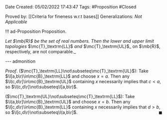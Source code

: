 <br />
<br />

Date Created: 05/02/2022 17:43:47
Tags: #Proposition #Closed 

Proved by: [[Criteria for fineness w.r.t bases]]
Generalizations: _Not Applicable_

!!! ad-Proposition Proposition.

_Let $\mb{R}$ be the set of real numbers. Then the lower and upper limit topologies_ $\mc{T}_\textrm{LL}$ _and_ $\mc{T}_\textrm{UL}$_ on $\mb{R}$, respectively, are not comparable._

--- admonition

_Proof_. ($\mc{T}_\textrm{LL}\not\subseteq\mc{T}_\textrm{UL}$): Take $\l[a,b\r)\in\mc{B}_\textrm{LL}$ and choose $x=a$. Then any $\l(c,d\r]\in\mc{B}_\textrm{UL}$ containing $x$ necessarily implies that $c<a$, so $\l(c,d\r]\not\subseteq\l[a,b\r)$.

($\mc{T}_\textrm{UL}\not\subseteq\mc{T}_\textrm{LL}$): Take $\l(a,b\r]\in\mc{B}_\textrm{UL}$ and choose $x=b$. Then any $\l[c,d\r)\in\mc{B}_\textrm{LL}$ containing $x$ necessarily implies that $d>b$, so $\l[c,d\r)\not\subseteq\l(a,b\r]$.<span style="float:right;">$\blacksquare$</span>
